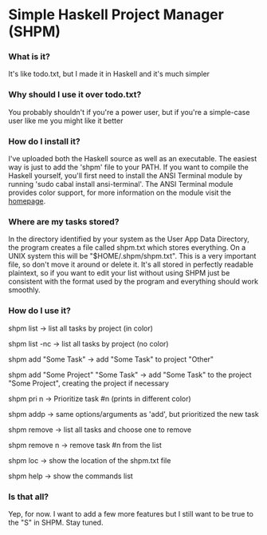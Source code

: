 # Simple Haskell Project Manager (SHPM)

### What is it?
It's like todo.txt, but I made it in Haskell and it's much simpler

### Why should I use it over todo.txt?
You probably shouldn't if you're a power user, but if you're a simple-case user like me you might like it better

### How do I install it?
I've uploaded both the Haskell source as well as an executable.  The easiest way is just to add the 'shpm' file to your PATH.  If you want to compile the Haskell yourself, you'll first need to install the ANSI Terminal module by running 'sudo cabal install ansi-terminal'.  The ANSI Terminal module provides color support, for more information on the module visit the <a href="http://batterseapower.github.com/ansi-terminal/">homepage</a>.

### Where are my tasks stored?
In the directory identified by your system as the User App Data Directory, the program creates a file called shpm.txt which stores everything.  On a UNIX system this will be "$HOME/.shpm/shpm.txt".  This is a very important file, so don't move it around or delete it.  It's all stored in perfectly readable plaintext, so if you want to edit your list without using SHPM just be consistent with the format used by the program and everything should work smoothly.

### How do I use it?
shpm list -> list all tasks by project (in color)

shpm list -nc -> list all tasks by project (no color)

shpm add "Some Task" -> add "Some Task" to project "Other"

shpm add "Some Project" "Some Task" -> add "Some Task" to the project "Some Project", creating the project if necessary

shpm pri n -> Prioritize task #n (prints in different color)

shpm addp -> same options/arguments as 'add', but prioritized the new task

shpm remove -> list all tasks and choose one to remove

shpm remove n -> remove task #n from the list

shpm loc -> show the location of the shpm.txt file

shpm help -> show the commands list

### Is that all?
Yep, for now.  I want to add a few more features but I still want to be true to the "S" in SHPM.  Stay tuned.
